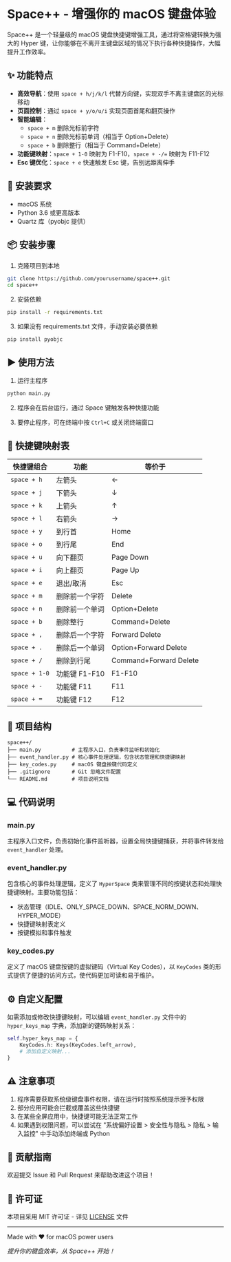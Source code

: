 # Space++ - 增强你的 macOS 键盘体验

Space++ 是一个轻量级的 macOS 键盘快捷键增强工具，通过将空格键转换为强大的 Hyper 键，让你能够在不离开主键盘区域的情况下执行各种快捷操作，大幅提升工作效率。

## ✨ 功能特点

- **高效导航**：使用 `space + h/j/k/l` 代替方向键，实现双手不离主键盘区的光标移动
- **页面控制**：通过 `space + y/o/u/i` 实现页面首尾和翻页操作
- **智能编辑**：
  - `space + m` 删除光标前字符
  - `space + n` 删除光标前单词（相当于 Option+Delete）
  - `space + b` 删除整行（相当于 Command+Delete）
- **功能键映射**：`space + 1-0` 映射为 F1-F10，`space + -/=` 映射为 F11-F12
- **Esc 键优化**：`space + e` 快速触发 Esc 键，告别远距离伸手

## 🚀 安装要求

- macOS 系统
- Python 3.6 或更高版本
- Quartz 库（pyobjc 提供）

## 📦 安装步骤

1. 克隆项目到本地
```bash
git clone https://github.com/yourusername/space++.git
cd space++
```

2. 安装依赖
```bash
pip install -r requirements.txt
```

3. 如果没有 requirements.txt 文件，手动安装必要依赖
```bash
pip install pyobjc
```

## ▶️ 使用方法

1. 运行主程序
```bash
python main.py
```

2. 程序会在后台运行，通过 Space 键触发各种快捷功能

3. 要停止程序，可在终端中按 `Ctrl+C` 或关闭终端窗口

## 🎯 快捷键映射表

| 快捷键组合 | 功能 | 等价于 |
|----------|------|--------|
| `space + h` | 左箭头 | ← |
| `space + j` | 下箭头 | ↓ |
| `space + k` | 上箭头 | ↑ |
| `space + l` | 右箭头 | → |
| `space + y` | 到行首 | Home |
| `space + o` | 到行尾 | End |
| `space + u` | 向下翻页 | Page Down |
| `space + i` | 向上翻页 | Page Up |
| `space + e` | 退出/取消 | Esc |
| `space + m` | 删除前一个字符 | Delete |
| `space + n` | 删除前一个单词 | Option+Delete |
| `space + b` | 删除整行 | Command+Delete |
| `space + ,` | 删除后一个字符 | Forward Delete |
| `space + .` | 删除后一个单词 | Option+Forward Delete |
| `space + /` | 删除到行尾 | Command+Forward Delete |
| `space + 1-0` | 功能键 F1-F10 | F1-F10 |
| `space + -` | 功能键 F11 | F11 |
| `space + =` | 功能键 F12 | F12 |

## 📁 项目结构

```
space++/
├── main.py          # 主程序入口，负责事件监听和初始化
├── event_handler.py # 核心事件处理逻辑，包含状态管理和快捷键映射
├── key_codes.py     # macOS 键盘按键代码定义
├── .gitignore       # Git 忽略文件配置
└── README.md        # 项目说明文档
```

## 💻 代码说明

### main.py
主程序入口文件，负责初始化事件监听器，设置全局快捷键捕获，并将事件转发给 `event_handler` 处理。

### event_handler.py
包含核心的事件处理逻辑，定义了 `HyperSpace` 类来管理不同的按键状态和处理快捷键映射。主要功能包括：
- 状态管理（IDLE、ONLY_SPACE_DOWN、SPACE_NORM_DOWN、HYPER_MODE）
- 快捷键映射表定义
- 按键模拟和事件触发

### key_codes.py
定义了 macOS 键盘按键的虚拟键码（Virtual Key Codes），以 `KeyCodes` 类的形式提供了便捷的访问方式，使代码更加可读和易于维护。

## ⚙️ 自定义配置

如需添加或修改快捷键映射，可以编辑 `event_handler.py` 文件中的 `hyper_keys_map` 字典，添加新的键码映射关系：

```python
self.hyper_keys_map = {
    KeyCodes.h: Keys(KeyCodes.left_arrow),
    # 添加自定义映射...
}
```

## ⚠️ 注意事项

1. 程序需要获取系统级键盘事件权限，请在运行时按照系统提示授予权限
2. 部分应用可能会拦截或覆盖这些快捷键
3. 在某些全屏应用中，快捷键可能无法正常工作
4. 如果遇到权限问题，可以尝试在 "系统偏好设置 > 安全性与隐私 > 隐私 > 输入监控" 中手动添加终端或 Python

## 🤝 贡献指南

欢迎提交 Issue 和 Pull Request 来帮助改进这个项目！

## 📄 许可证

本项目采用 MIT 许可证 - 详见 [LICENSE](LICENSE) 文件

---

Made with ❤️ for macOS power users

*提升你的键盘效率，从 Space++ 开始！*